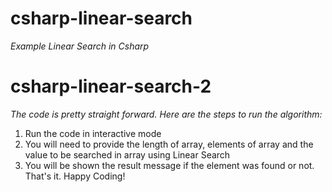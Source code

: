 # csharp-linear-search
*Example Linear Search in Csharp*
# csharp-linear-search-2
*The code is pretty straight forward. Here are the steps to run the algorithm:*
1) Run the code in interactive mode
2) You will need to provide the length of array, elements of array and the value to be searched in array using Linear Search
3) You will be shown the result message if the element was found or not. That's it. Happy Coding!
